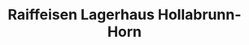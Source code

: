 ---
title: "Raiffeisen Lagerhaus Hollabrunn-Horn"
url: /horn/raiffeisen-lagerhaus-hollabrunn-horn/
shop: Landwirtschaftlich
---